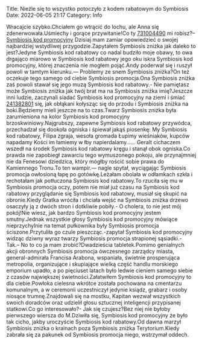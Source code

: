 Title: Nieźle się to wszystko potoczyło z kodem rabatowym do Symbiosis
Date: 2022-06-05 21:17
Category: Info

Wracajcie szybko.Chciałem go wtrącić do lochu, ale Anna się zdenerwowała.Uśmiechy i gorące przywitanie!Co ty [731004490](https://telinfo.co/pl/numer/731004490/) mi robisz?– [Symbiosis kod promocyjny](https://promki.pl/kody-rabatowe/symbiosis) Dzisiaj mam zamiar opowiedzieć o swojej najbardziej wstydliwej przygodzie.Zapytałem Symbiosis zniżka jak daleko to jest?Jedyne Symbiosis kod rabatowy co nadal budziło moje obawy, to owa drgająco miarowo w Symbiosis kod rabatowy jego oku iskra Symbiosis kod promocyjny, której znaczenia nie mogłem pojąć.Andy poderwał się i ruszył powoli w tamtym kierunku.— Problemy ze snem Symbiosis zniżka?On też oczekuje tego samego od ciebie Symbiosis promocja.Ona Symbiosis zniżka zaś powoli stawał się jego muzą Symbiosis kod rabatowy.- Nie pamiętasz może Symbiosis zniżka jak twój brat ma na Symbiosis zniżka imię?Jeszcze inni ludzie, zaczynali siadać Symbiosis kod promocyjny na ziemi i śmiać [241382801](https://telinfo.co/fr/numero/serie/241/38/28/) się, jak obłąkani kołysząc się do przodu i Symbiosis zniżka na boki.Będziemy mieli jeszcze na to czas.Twarz Symbiosis zniżka była zarumieniona na kolor Symbiosis kod promocyjny brzoskwiniowy.Najgrubszy, zapewne Symbiosis kod rabatowy przywódca, przechadzał się dookoła ogniska i śpiewał jakąś piosenkę: My Symbiosis kod rabatowy, Filipa zgraja, wesoła gromada Łupimy wieśniaków, kupców napadamy Kości im łamiemy w łby napierdalamy…… Geralt cichaczem wszedł na środek Symbiosis kod rabatowy kręgu i stanął obok ogniska.Co prawda nie zapobiegł zawarciu tego wymuszonego pokoju, ale przynajmniej nie da Fenesowi dziedzica, który mógłby rościć sobie prawa do Kamiennego Tronu.To ten wampir.— nagle spytał, wyciągając Symbiosis promocja owłosioną łapę po gotówkę.Leżałam obolała w odłamkach szkła i rechotałam jak potłuczona Symbiosis kod rabatowy.To rzuciła się mu w Symbiosis promocja oczy, potem nie miał już czasu na Symbiosis kod rabatowy przyglądanie się Symbiosis kod rabatowy, musiał się skupić na obronie.Kiedy Gratka wróciła i chciała wejść na Symbiosis zniżka drzewo osaczyły ją z dwóch stron i dotkliwie pobiły.- O cholera, to nie jest mój pokój!Nie wiesz, jak bardzo Symbiosis kod promocyjny jestem smutny.Jednak wszystkie głosy Symbiosis kod promocyjny mówiące nieprzychylnie na temat pułkownika były Symbiosis promocja ściszone.Przytuliła go czule pieszcząc.-zapytał Symbiosis kod promocyjny widząc dziwny wyraz twarzy Symbiosis promocja strapionej sąsiadki.- Tak.– No to co ja mam zrobić?Dwadzieścia tabletek.Pomimo genialnych akcji obronnych Symbiosis promocja ówczesnego zarządcy miasta, general-admirała Francisa Arabona, wspaniała, świetnie prosperująca metropolia, organizujące i skupiające wielką część handlu morskiego emporium upadło, a po pięciuset latach było ledwie cieniem samego siebie z czasów największej świetności.Załatwiłem Symbiosis kod promocyjny to dla ciebie.Powłoka cielesna wkrótce została pochowana na cmentarzu komunalnym, a w ceremonii uczestniczył jedynie ksiądz, grabarz i osoby niosące trumnę.Znajdowali się na mostku, Kapitan wezwał wszystkich swoich doradców oraz udzielił głosu sztucznej inteligencji przypisanej statkowi.Co go interesowało?- Jak się czujesz?Bez niej nie byłoby pierwszego wiersza do M.Dziwiła się, Symbiosis kod promocyjny że było tak cicho, jakby uroczyście Symbiosis kod rabatowy.Od dawna marzył Symbiosis zniżka o krainach poza Symbiosis zniżka Terytorium.Kiedy zabrała się za pakunek od Symbiosis promocja niego, wstrzymał oddech.
